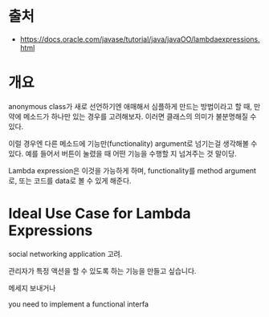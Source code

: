 # 출처

* https://docs.oracle.com/javase/tutorial/java/javaOO/lambdaexpressions.html



# 개요

anonymous class가 새로 선언하기엔 애매해서 심플하게 만드는 방법이라고 할 때, 만약에 메소드가 하나만 있는 경우를 고려해보자. 이러면 클래스의 의미가 불분명해질 수 있다. 

이럴 경우엔 다른 메소드에 기능만(functionality) argument로 넘기는걸 생각해볼 수 있다. 예를 들어서 버튼이 눌렸을 때 어떤 기능을 수행할 지 넘겨주는 것 말이당.

Lambda expression은 이것을 가능하게 하며, functionality를 method argument로, 또는 코드를 data로 볼 수 있게 해준다.





# Ideal Use Case for Lambda Expressions

social networking application 고려.

관리자가 특정 액션을 할 수 있도록 하는 기능을 만들고 싶습니다.

메세지 보내거나 





you need to implement a functional interfa